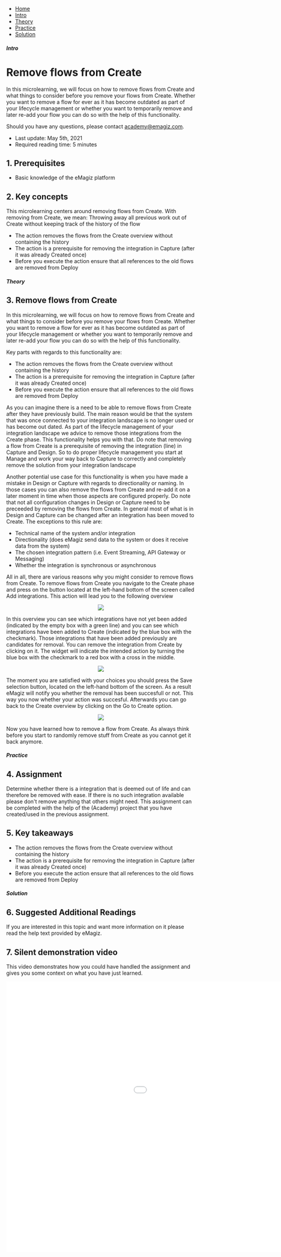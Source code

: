 <div class="ez-academy">
    <div class="ez-academy__body">
        <main class="micro-learning">
        <ul class="doc-nav">
            <li class="doc-nav__item"><a href="../../docs/microlearning/novice-flow-management-index" class="doc-nav__link">Home</a></li>
            <li class="doc-nav__item"><a href="#intro" class="doc-nav__link">Intro</a></li>
            <li class="doc-nav__item"><a href="#theory" class="doc-nav__link">Theory</a></li>
            <li class="doc-nav__item"><a href="#practice" class="doc-nav__link">Practice</a></li>
            <li class="doc-nav__item"><a href="#solution" class="doc-nav__link">Solution</a></li>
        </ul>

<div class="doc">

##### Intro

# Remove flows from Create

In this microlearning, we will focus on how to remove flows from Create and what things to consider before you remove your flows from Create. Whether you want to remove a flow for ever as it has become outdated as part of your lifecycle management or whether you want to temporarily remove and later re-add your flow you can do so with the help of this functionality.

Should you have any questions, please contact academy@emagiz.com.

- Last update: May 5th, 2021
- Required reading time: 5 minutes

## 1. Prerequisites
- Basic knowledge of the eMagiz platform

## 2. Key concepts
This microlearning centers around removing flows from Create.
With removing from Create, we mean: Throwing away all previous work out of Create without keeping track of the history of the flow

- The action removes the flows from the Create overview without containing the history
- The action is a prerequisite for removing the integration in Capture (after it was already Created once)
- Before you execute the action ensure that all references to the old flows are removed from Deploy


##### Theory

## 3. Remove flows from Create

In this microlearning, we will focus on how to remove flows from Create and what things to consider before you remove your flows from Create. Whether you want to remove a flow for ever as it has become outdated as part of your lifecycle management or whether you want to temporarily remove and later re-add your flow you can do so with the help of this functionality. 

Key parts with regards to this functionality are:

- The action removes the flows from the Create overview without containing the history
- The action is a prerequisite for removing the integration in Capture (after it was already Created once)
- Before you execute the action ensure that all references to the old flows are removed from Deploy

As you can imagine there is a need to be able to remove flows from Create after they have previously build. The main reason would be that the system that was once connected to your integration landscape is no longer used or has become out dated. As part of the lifecycle management of your integration landscape we advice to remove those integrations from the Create phase. This functionality helps you with that. Do note that removing a flow from Create is a prerequisite of removing the integration (line) in Capture and Design. So to do proper lifecycle management you start at Manage and work your way back to Capture to correctly and completely remove the solution from your integration landscape

Another potential use case for this functionality is when you have made a mistake in Design or Capture with regards to directionality or naming. In those cases you can also remove the flows from Create and re-add it on a later moment in time when those aspects are configured properly. Do note that not all configuration changes in Design or Capture need to be preceeded by removing the flows from Create. In general most of what is in Design and Capture can be changed after an integration has been moved to Create. The exceptions to this rule are:

- Technical name of the system and/or integration
- Directionality (does eMagiz send data to the system or does it receive data from the system)
- The chosen integration pattern (i.e. Event Streaming, API Gateway or Messaging)
- Whether the integration is synchronous or asynchronous

All in all, there are various reasons why you might consider to remove flows from Create. To remove flows from Create you navigate to the Create phase and press on the button located at the left-hand bottom of the screen called Add integrations. This action will lead you to the following overview

<p align="center"><img src="../../img/microlearning/novice-flow-management-remove-flows-from-create--add-integrations-overview-create.png"></p>

In this overview you can see which integrations have not yet been added (indicated by the empty box with a green line) and you can see which integrations have been added to Create (indicated by the blue box with the checkmark). Those integrations that have been added previously are candidates for removal. You can remove the integration from Create by clicking on it. The widget will indicate the intended action by turning the blue box with the checkmark to a red box with a cross in the middle.

<p align="center"><img src="../../img/microlearning/novice-flow-management-remove-flows-from-create--add-integrations-overview-candidate-for-removal.png"></p>

The moment you are satisfied with your choices you should press the Save selection button, located on the left-hand bottom of the screen. As a result eMagiz will notify you whether the removal has been succesfull or not. This way you now whether your action was succesful. Afterwards you can go back to the Create overview by clicking on the Go to Create option.

<p align="center"><img src="../../img/microlearning/novice-flow-management-remove-flows-from-create--add-integrations-removal-conformation-pop-up.png"></p>

Now you have learned how to remove a flow from Create. As always think before you start to randomly remove stuff from Create as you cannot get it back anymore.

##### Practice

## 4. Assignment

Determine whether there is a integration that is deemed out of life and can therefore be removed with ease.  If there is no such integration available please don't remove anything that others might need.
This assignment can be completed with the help of the (Academy) project that you have created/used in the previous assignment.

## 5. Key takeaways

- The action removes the flows from the Create overview without containing the history
- The action is a prerequisite for removing the integration in Capture (after it was already Created once)
- Before you execute the action ensure that all references to the old flows are removed from Deploy

##### Solution

## 6. Suggested Additional Readings

If you are interested in this topic and want more information on it please read the help text provided by eMagiz.

## 7. Silent demonstration video

This video demonstrates how you could have handled the assignment and gives you some context on what you have just learned. 

<iframe width="1280" height="720" src="../../vid/microlearning/novice-flow-management-remove-flows-from-create.mp4" frameborder="0" allow="accelerometer; autoplay; clipboard-write; encrypted-media; gyroscope; picture-in-picture" allowfullscreen></iframe>	

</div>
</main>
</div>
</div>